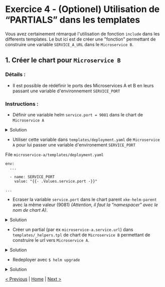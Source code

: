 # Exercice 4 - (Optionel) Utilisation de “PARTIALS” dans les templates

Vous avez certainement rémarqué l'utilisation de fonction `include` dans les differents templates. 
Le but ici est de créer une "fonction" permettant de construire une variable `SERVICE_A_URL` dans le `Microservice B`.

## 1. Créer le chart pour `Microservice B`

### Détails :

* Il est possible de rédéfinir le ports des Microservices A et B en leurs passant une variable d'environnement `SERVICE_PORT`  

### Instructions :
* Définir une variable helm `service.port = 9081` dans le chart de `Microservice A`

<details><summary>Solution</summary>
<p>

File `microservice-a/values.yaml`

    ...
    
    service:
      port: 9081
        
    ...

</p>
</details>

* Utiliser cette variable dans `templates/deployment.yaml` de `Microservice A` pour lui passer une variable d'environement `SERVICE_PORT`

File `microservice-a/templates/deployment.yaml`

    env:
      ...
    
      - name: SERVICE_PORT
        value: "{{- .Values.service.port -}}"
        
    ...

</p>
</details>


* Ecraser la variable `service.port` dans le chart parent `xke-helm-parent` avec la même valeur (9081) _(Attention, il faut la "namespacer" avec le nom de chart A)_.

<details><summary>Solution</summary>
<p>

File `xke-helm-parent/values.yaml`

    ...
    
    microservice-a:
      service:
        port: 9081
        
    ...

</p>
</details>
 

* Créer un partial (par ex `microservice-a.service.url`) dans `templates/_helpers.tpl` de chart de `Microservice B` permettant de construire le url vers `Microservice A`.  

<details><summary>Solution</summary>
<p>

File `microservice-b/_helpers.tpl`

    ...
    
    {{/*
      Defines the url of "Microservice A"
    */}}
    {{- define "microservice-a.service.url" -}}
        {{- $scheme := default "http" .Values.microservice-a.service.scheme -}}
        {{- $host := printf "%s-%s" .Release.Name "microservice-a" -}}
        {{- $port := default "9081" .Values.microservice-a.service.port -}}
        {{- printf "%s://%s:%s" $scheme $host $port | trunc 63 | trimSuffix "-" -}}
    {{- end -}}

    ...

</p>
</details>
 
* Redeployer avec `$ helm upgrade`

<details><summary>Solution</summary>
<p>

    $ cd <chart directory>
    $ helm upgrade <relase name> .

</p>
</details>




[< Previous](ex3-parent-chart.md) | [Home](README.md) | [Next >](ex5-mongodb-cluster.md)
